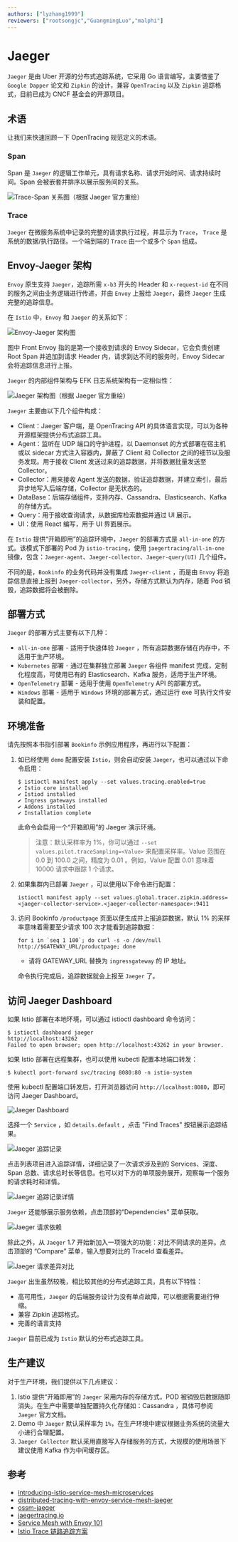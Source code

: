 ```yaml
---
authors: ["lyzhang1999"]
reviewers: ["rootsongjc","GuangmingLuo","malphi"]
---
```


# Jaeger
`Jaeger` 是由 Uber 开源的分布式追踪系统，它采用 Go 语言编写，主要借鉴了 `Google Dapper` 论文和 `Zipkin` 的设计，兼容 `OpenTracing` 以及 `Zipkin` 追踪格式，目前已成为 CNCF 基金会的开源项目。

## 术语
让我们来快速回顾一下 OpenTracing 规范定义的术语。

### Span
Span 是 `Jaeger` 的逻辑工作单元，具有请求名称、请求开始时间、请求持续时间。Span 会被嵌套并排序以展示服务间的关系。

![Trace-Span 关系图（根据 Jaeger 官方重绘）](../images/jaeger-trace-span.png)

### Trace
`Jaeger` 在微服务系统中记录的完整的请求执行过程，并显示为 `Trace`， `Trace` 是系统的数据/执行路径。一个端到端的 `Trace` 由一个或多个 `Span` 组成。

## Envoy-Jaeger 架构
`Envoy` 原生支持 `Jaeger`，追踪所需 `x-b3` 开头的 Header 和 `x-request-id` 在不同的服务之间由业务逻辑进行传递，并由 `Envoy` 上报给 `Jaeger`，最终 `Jaeger` 生成完整的追踪信息。

在 `Istio` 中，`Envoy` 和 `Jaeger` 的关系如下：

![Envoy-Jaeger 架构图](../images/envoy-jaeger.png)

图中 Front Envoy 指的是第一个接收到请求的 Envoy Sidecar，它会负责创建 Root Span 并追加到请求 Header 内，请求到达不同的服务时，Envoy Sidecar 会将追踪信息进行上报。

`Jaeger` 的内部组件架构与 EFK 日志系统架构有一定相似性：

![Jaeger 架构图（根据 Jaeger 官方重绘）](../images/jaeger-architecture.png)

`Jaeger` 主要由以下几个组件构成：
* Client：Jaeger 客户端，是 OpenTracing API 的具体语言实现，可以为各种开源框架提供分布式追踪工具。
* Agent：监听在 UDP 端口的守护进程，以 Daemonset 的方式部署在宿主机或以 sidecar 方式注入容器内，屏蔽了 Client 和 Collector 之间的细节以及服务发现。用于接收 Client 发送过来的追踪数据，并将数据批量发送至 Collector。
* Collector：用来接收 Agent 发送的数据，验证追踪数据，并建立索引，最后异步地写入后端存储，Collector 是无状态的。
* DataBase：后端存储组件，支持内存、Cassandra、Elasticsearch、Kafka 的存储方式。
* Query：用于接收查询请求，从数据库检索数据并通过 UI 展示。
* UI：使用 React 编写，用于 UI 界面展示。

在 `Istio` 提供“开箱即用”的追踪环境中，`Jaeger` 的部署方式是 `all-in-one` 的方式。该模式下部署的 Pod 为 `istio-tracing`，使用 `jaegertracing/all-in-one` 镜像，包含：`Jaeger-agent`、`Jaeger-collector`、`Jaeger-query(UI)` 几个组件。

不同的是，`Bookinfo` 的业务代码并没有集成 `Jaeger-client` ，而是由 `Envoy` 将追踪信息直接上报到 `Jaeger-collector`，另外，存储方式默认为内存，随着 Pod 销毁，追踪数据将会被删除。

## 部署方式
`Jaeger` 的部署方式主要有以下几种：
* `all-in-one` 部署 - 适用于快速体验 `Jaeger` ，所有追踪数据存储在内存中，不适用于生产环境。
* `Kubernetes` 部署 - 通过在集群独立部署 `Jaeger` 各组件 manifest 完成，定制化程度高，可使用已有的 Elasticsearch、Kafka 服务，适用于生产环境。
* `OpenTelemetry` 部署 - 适用于使用 `OpenTelemetry` API 的部署方式。
* `Windows` 部署 - 适用于 `Windows` 环境的部署方式，通过运行 exe 可执行文件安装和配置。

## 环境准备
请先按照本书指引部署 `Bookinfo` 示例应用程序，再进行以下配置：
1. 如已经使用 `demo` 配置安装 `Istio`，则会自动安装 `Jaeger`，也可以通过以下命令启用：
    ```
    $ istioctl manifest apply --set values.tracing.enabled=true
    ✔ Istio core installed
    ✔ Istiod installed
    ✔ Ingress gateways installed
    ✔ Addons installed
    ✔ Installation complete
    ```
    此命令会启用一个“开箱即用”的 Jaeger 演示环境。
    > 注意：默认采样率为 1%，你可以通过 `--set values.pilot.traceSampling=<Value>` 来配置采样率。Value 范围在 0.0 到 100.0 之间，精度为 0.01 。例如，Value 配置 0.01 意味着 10000 请求中跟踪 1 个请求。

2. 如果集群内已部署 `Jaeger` ，可以使用以下命令进行配置：
    ```
    istioctl manifest apply --set values.global.tracer.zipkin.address=<jaeger-collector-service>.<jaeger-collector-namespace>:9411
    ```

3. 访问 Bookinfo `/productpage` 页面以便生成并上报追踪数据，默认 1% 的采样率意味着需要至少请求 100 次才能看到追踪数据：
    ```
    for i in `seq 1 100`; do curl -s -o /dev/null http://$GATEWAY_URL/productpage; done
    ```
    * 请将 GATEWAY_URL 替换为 `ingressgateway` 的 IP 地址。
    
    命令执行完成后，追踪数据就会上报至 `Jaeger` 了。

## 访问 Jaeger Dashboard

如果 Istio 部署在本地环境，可以通过 istioctl dashboard 命令访问：
```
$ istioctl dashboard jaeger
http://localhost:43262
Failed to open browser; open http://localhost:43262 in your browser.
```

如果 Istio 部署在远程集群，也可以使用 kubectl 配置本地端口转发：
```
$ kubectl port-forward svc/tracing 8080:80 -n istio-system
```
使用 kubectl 配置端口转发后，打开浏览器访问 `http://localhost:8080`，即可访问 Jaeger Dashboard。

![Jaeger Dashboard](../images/jaeger-dashboard.png)

选择一个 `Service` ，如 `details.default` ，点击 "Find Traces" 按钮展示追踪结果。

![Jaeger 追踪记录](../images/jaeger-traces.png)

点击列表项目进入追踪详情，详细记录了一次请求涉及到的 Services、深度、Span 总数、请求总时长等信息。也可以对下方的单项服务展开，观察每一个服务的请求耗时和详情。

![Jaeger 追踪记录详情](../images/jaeger-detail.png)

`Jaeger` 还能够展示服务依赖，点击顶部的“Dependencies” 菜单获取。

![Jaeger 请求依赖](../images/jaeger-dependencies.png)

除此之外，从 `Jaeger` 1.7 开始新加入一项强大的功能：对比不同请求的差异。点击顶部的 “Compare” 菜单，输入想要对比的 TraceId 查看差异。

![Jaeger 请求差异对比](../images/jaeger-compare.png)

`Jaeger` 出生虽然较晚，相比较其他的分布式追踪工具，具有以下特性：
* 高可用性，`Jaeger` 的后端服务设计为没有单点故障，可以根据需要进行伸缩。
* 兼容 Zipkin 追踪格式。
* 完善的语言支持

`Jaeger` 目前已成为 `Istio` 默认的分布式追踪工具。

## 生产建议
对于生产环境，我们提供以下几点建议：
1. Istio 提供“开箱即用”的 `Jaeger` 采用内存的存储方式，POD 被销毁后数据随即消失。在生产中需要单独配置持久化存储如：Cassandra ，具体可参阅 `Jaeger` 官方文档。
2. Demo 中 `Jaeger` 默认采样率为 `1%`，在生产环境中建议根据业务系统的流量大小进行合理配置。
3. `Jaeger Collector` 默认采用直接写入存储服务的方式，大规模的使用场景下建议使用 Kafka 作为中间缓存区。

## 参考
* [introducing-istio-service-mesh-microservices](https://developers.redhat.com/books/introducing-istio-service-mesh-microservices/)
* [distributed-tracing-with-envoy-service-mesh-jaeger](https://www.servicemesher.com/blog/distributed-tracing-with-envoy-service-mesh-jaeger/)
* [ossm-jaeger](https://access.redhat.com/documentation/zh-cn/openshift_container_platform/4.3/html/service_mesh/ossm-jaeger)
* [jaegertracing.io](https://www.jaegertracing.io/docs/1.18/getting-started/)
* [Service Mesh with Envoy 101](https://medium.com/hackernoon/service-mesh-with-envoy-101-e6b2131ee30b)
* [Istio Trace 链路追踪方案](https://juejin.im/post/5bc9dc815188254a387ea11c)
